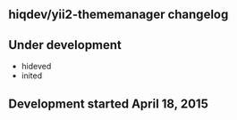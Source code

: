 hiqdev/yii2-thememanager changelog
----------------------------------

## Under development

- hideved
- inited

## Development started April 18, 2015

